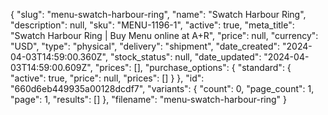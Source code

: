 {
  "slug": "menu-swatch-harbour-ring",
  "name": "Swatch Harbour Ring",
  "description": null,
  "sku": "MENU-1196-1",
  "active": true,
  "meta_title": "Swatch Harbour Ring | Buy Menu online at A+R",
  "price": null,
  "currency": "USD",
  "type": "physical",
  "delivery": "shipment",
  "date_created": "2024-04-03T14:59:00.360Z",
  "stock_status": null,
  "date_updated": "2024-04-03T14:59:00.609Z",
  "prices": [],
  "purchase_options": {
    "standard": {
      "active": true,
      "price": null,
      "prices": []
    }
  },
  "id": "660d6eb449935a00128dcdf7",
  "variants": {
    "count": 0,
    "page_count": 1,
    "page": 1,
    "results": []
  },
  "filename": "menu-swatch-harbour-ring"
}